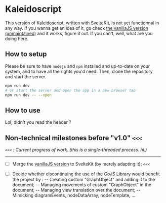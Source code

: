 # Kaleidoscript
This version of Kaleidoscript, written with SvelteKit, is not yet functionnal in any way. If you wanna get an idea of it, go check [the vanillaJS version (unmaintained)](https://github.com/ArenorRaxx/Kaleidoscript-vanillaJS) and it works, figure it out. If you can't, well, what are you doing here.

## How to setup

Please be sure to have `nodejs` and `npm` installed and up-to-date on your system, and to have all the rights you'd need. Then, clone the repository and start the server.

```bash
npm run dev
# or start the server and open the app in a new browser tab
npm run dev -- --open
```

## How to use
Lol, didn't you read the header ?

## Non-technical milestones before "v1.0" `<<<`

*`<<<` : Current progress of work. (this is a single-threaded process. hi.)*
___
 - [ ] Merge the [vanillaJS version](https://github.com/ArenorRaxx/Kaleidoscript-vanillaJS) to SvelteKit (by merely adapting it); `<<<`

 - [ ] Decide whether discontinuing the use of the GoJS Library would benefit the project by :
 -- Creating custom "GraphObject" and adding it to the document;
 -- Managing movements of custom "GraphObject" in the document;
 -- Managing view translation over the document;
 -- Mimicking diagramEvents, nodeDataArray, nodeTemplate, ...
